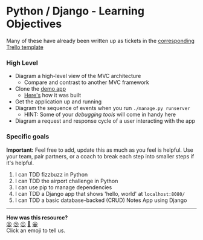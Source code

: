 # Python / Django - Learning Objectives

Many of these have already been written up as tickets in the [corresponding Trello template](https://trello.com/b/5sA44Of3/acebook-python-template)

### High Level
* Diagram a high-level view of the MVC architecture
  * Compare and contrast to another MVC framework
* Clone the [demo app](https://github.com/rayed/django_crud)
  * [Here's](https://rayed.com/posts/2018/05/django-crud-create-retrieve-update-delete/) how it was built
* Get the application up and running
* Diagram the sequence of events when you run `./manage.py runserver`
  * HINT: Some of your _debugging tools_ will come in handy here
* Diagram a request and response cycle of a user interacting with the app

### Specific goals

**Important:** Feel free to add, update this as much as you feel is helpful. Use your team, pair partners, or a coach to break each step into smaller steps if it's helpful.

1. I can TDD fizzbuzz in Python
2. I can TDD the airport challenge in Python
3. I can use pip to manage dependencies
4. I can TDD a Django app that shows 'hello, world' at `localhost:8080/`
5. I can TDD a basic database-backed (CRUD) Notes App using Django

<!-- BEGIN GENERATED SECTION DO NOT EDIT -->

---

**How was this resource?**  
[😫](https://airtable.com/shrUJ3t7KLMqVRFKR?prefill_Repository=course&prefill_File=engineering_projects/python/learning_objectives.md&prefill_Sentiment=😫) [😕](https://airtable.com/shrUJ3t7KLMqVRFKR?prefill_Repository=course&prefill_File=engineering_projects/python/learning_objectives.md&prefill_Sentiment=😕) [😐](https://airtable.com/shrUJ3t7KLMqVRFKR?prefill_Repository=course&prefill_File=engineering_projects/python/learning_objectives.md&prefill_Sentiment=😐) [🙂](https://airtable.com/shrUJ3t7KLMqVRFKR?prefill_Repository=course&prefill_File=engineering_projects/python/learning_objectives.md&prefill_Sentiment=🙂) [😀](https://airtable.com/shrUJ3t7KLMqVRFKR?prefill_Repository=course&prefill_File=engineering_projects/python/learning_objectives.md&prefill_Sentiment=😀)  
Click an emoji to tell us.

<!-- END GENERATED SECTION DO NOT EDIT -->

